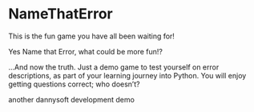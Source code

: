 # NameThatError
This is the fun game you have all been waiting for!

Yes Name that Error, what could be more fun!?

...And now the truth.
Just a demo game to test yourself on error descriptions, as part of your learning journey into Python.
You will enjoy getting questions correct; who doesn’t?

another dannysoft development demo

